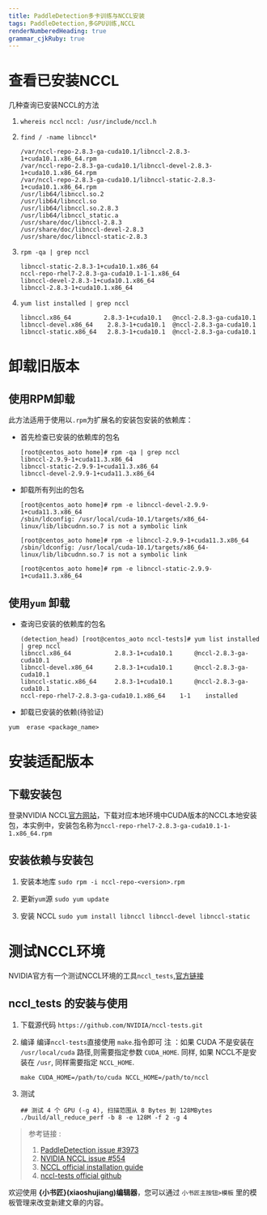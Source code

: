 ```yaml
---
title: PaddleDetection多卡训练与NCCL安装
tags: PaddleDetection,多GPU训练,NCCL
renderNumberedHeading: true
grammar_cjkRuby: true
---
```

# 查看已安装NCCL
几种查询已安装NCCL的方法
1. `whereis nccl`
	`nccl: /usr/include/nccl.h`
	
2. `find / -name libnccl*`
	```
	/var/nccl-repo-2.8.3-ga-cuda10.1/libnccl-2.8.3-1+cuda10.1.x86_64.rpm
	/var/nccl-repo-2.8.3-ga-cuda10.1/libnccl-devel-2.8.3-1+cuda10.1.x86_64.rpm
	/var/nccl-repo-2.8.3-ga-cuda10.1/libnccl-static-2.8.3-1+cuda10.1.x86_64.rpm
	/usr/lib64/libnccl.so.2
	/usr/lib64/libnccl.so
	/usr/lib64/libnccl.so.2.8.3
	/usr/lib64/libnccl_static.a
	/usr/share/doc/libnccl-2.8.3
	/usr/share/doc/libnccl-devel-2.8.3
	/usr/share/doc/libnccl-static-2.8.3
	```
3. `rpm -qa | grep nccl`
	```
	libnccl-static-2.8.3-1+cuda10.1.x86_64
	nccl-repo-rhel7-2.8.3-ga-cuda10.1-1-1.x86_64
	libnccl-devel-2.8.3-1+cuda10.1.x86_64
	libnccl-2.8.3-1+cuda10.1.x86_64
	```
4. `yum list installed | grep nccl`

	```
	libnccl.x86_64         2.8.3-1+cuda10.1   @nccl-2.8.3-ga-cuda10.1
	libnccl-devel.x86_64    2.8.3-1+cuda10.1  @nccl-2.8.3-ga-cuda10.1
	libnccl-static.x86_64   2.8.3-1+cuda10.1  @nccl-2.8.3-ga-cuda10.1
	```

# 卸载旧版本

## 使用RPM卸载
 此方法适用于使用以`.rpm`为扩展名的安装包安装的依赖库：
 
  - 首先检查已安装的依赖库的包名
	```
	[root@centos_aoto home]# rpm -qa | grep nccl
	libnccl-2.9.9-1+cuda11.3.x86_64
	libnccl-static-2.9.9-1+cuda11.3.x86_64
	libnccl-devel-2.9.9-1+cuda11.3.x86_64	
	```

- 卸载所有列出的包名
	```
	[root@centos_aoto home]# rpm -e libnccl-devel-2.9.9-1+cuda11.3.x86_64
	/sbin/ldconfig: /usr/local/cuda-10.1/targets/x86_64-linux/lib/libcudnn.so.7 is not a symbolic link

	[root@centos_aoto home]# rpm -e libnccl-2.9.9-1+cuda11.3.x86_64
	/sbin/ldconfig: /usr/local/cuda-10.1/targets/x86_64-linux/lib/libcudnn.so.7 is not a symbolic link

	[root@centos_aoto home]# rpm -e libnccl-static-2.9.9-1+cuda11.3.x86_64
	```

## 使用`yum` 卸载
- 查询已安装的依赖库的包名
	```
	(detection_head) [root@centos_aoto nccl-tests]# yum list installed | grep nccl
	libnccl.x86_64            2.8.3-1+cuda10.1      @nccl-2.8.3-ga-cuda10.1
	libnccl-devel.x86_64      2.8.3-1+cuda10.1      @nccl-2.8.3-ga-cuda10.1
	libnccl-static.x86_64     2.8.3-1+cuda10.1      @nccl-2.8.3-ga-cuda10.1
	nccl-repo-rhel7-2.8.3-ga-cuda10.1.x86_64    1-1    installed
	```

- 卸载已安装的依赖(待验证)

```
yum  erase <package_name>
```

# 安装适配版本
## 下载安装包

登录NVIDIA NCCL[官方网站](https://developer.nvidia.com/nccl/nccl-legacy-downloads)，下载对应本地环境中CUDA版本的NCCL本地安装包，本实例中，安装包名称为`nccl-repo-rhel7-2.8.3-ga-cuda10.1-1-1.x86_64.rpm`

## 安装依赖与安装包

1. 安装本地库
	`sudo rpm -i nccl-repo-<version>.rpm`
2. 更新`yum`源
	`sudo yum update`

3. 安装 NCCL
	`sudo yum install libnccl libnccl-devel libnccl-static`


# 测试NCCL环境
NVIDIA官方有一个测试NCCL环境的工具`nccl_tests`,[官方链接](https://github.com/NVIDIA/nccl-tests)

## nccl_tests 的安装与使用

1. 下载源代码
	 `https://github.com/NVIDIA/nccl-tests.git`
2. 编译
编译`nccl-tests`直接使用 `make`.指令即可
注 ：如果 CUDA 不是安装在 `/usr/local/cuda` 路径,则需要指定参数 `CUDA_HOME`. 同样, 如果 NCCL不是安装在 `/usr`, 同样需要指定 `NCCL_HOME`.

	```
	make CUDA_HOME=/path/to/cuda NCCL_HOME=/path/to/nccl
	```

3. 测试

	```
	## 测试 4 个 GPU (-g 4), 扫描范围从 8 Bytes 到 128MBytes
	./build/all_reduce_perf -b 8 -e 128M -f 2 -g 4
	```

> 参考链接 :
> 1. [PaddleDetection issue #3973](https://github.com/PaddlePaddle/PaddleDetection/issues/3973)
> 2. [NVIDIA NCCL issue #554](https://github.com/NVIDIA/nccl/issues/554)
> 3. [NCCL official installation guide](https://docs.nvidia.com/deeplearning/nccl/install-guide/index.html#rhel_centos)
> 4. [nccl-tests official github](https://github.com/NVIDIA/nccl-tests)


欢迎使用 **{小书匠}(xiaoshujiang)编辑器**，您可以通过 `小书匠主按钮>模板` 里的模板管理来改变新建文章的内容。